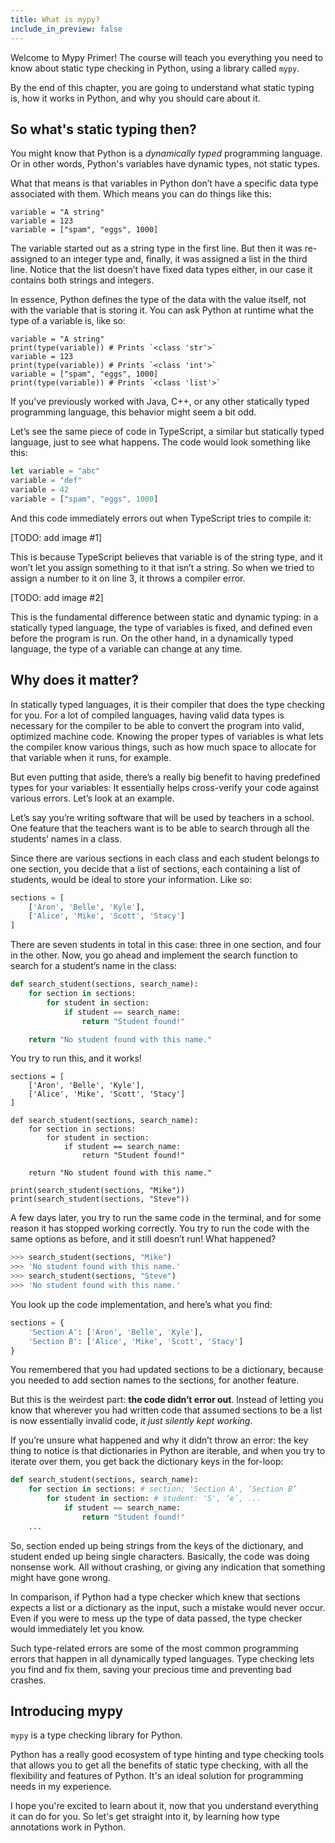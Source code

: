 ```yaml
---
title: What is mypy?
include_in_preview: false
---
```


Welcome to Mypy Primer! The course will teach you everything you need to know
about static type checking in Python, using a library called `mypy`.

By the end of this chapter, you are going to understand what static typing is,
how it works in Python, and why you should care about it.

## So what's static typing then?

You might know that Python is a _dynamically typed_ programming language. Or in
other words, Python's variables have dynamic types, not static types.

What that means is that variables in Python don’t have a specific data type
associated with them. Which means you can do things like this:

```{.python .example}
variable = "A string"
variable = 123
variable = ["spam", "eggs", 1000]
```

The variable started out as a string type in the first line. But then it was
re-assigned to an integer type and, finally, it was assigned a list in the third
line. Notice that the list doesn’t have fixed data types either, in our case it
contains both strings and integers.

In essence, Python defines the type of the data with the value itself, not with
the variable that is storing it. You can ask Python at runtime what the type of
a variable is, like so:

```{.python .example}
variable = "A string"
print(type(variable)) # Prints `<class 'str'>`
variable = 123
print(type(variable)) # Prints `<class 'int'>`
variable = ["spam", "eggs", 1000]
print(type(variable)) # Prints `<class 'list'>`
```

If you’ve previously worked with Java, C++, or any other statically typed
programming language, this behavior might seem a bit odd.

Let’s see the same piece of code in TypeScript, a similar but statically typed
language, just to see what happens. The code would look something like this:

```javascript
let variable = "abc"
variable = "def"
variable = 42
variable = ["spam", "eggs", 1000]
```

And this code immediately errors out when TypeScript tries to compile it:

[TODO: add image #1]

This is because TypeScript believes that variable is of the string type, and it
won’t let you assign something to it that isn’t a string. So when we tried to
assign a number to it on line 3, it throws a compiler error.

[TODO: add image #2]

This is the fundamental difference between static and dynamic typing: in a
statically typed language, the type of variables is fixed, and defined even
before the program is run. On the other hand, in a dynamically typed language,
the type of a variable can change at any time.

## Why does it matter?

In statically typed languages, it is their compiler that does the type checking
for you. For a lot of compiled languages, having valid data types is necessary
for the compiler to be able to convert the program into valid, optimized machine
code. Knowing the proper types of variables is what lets the compiler know
various things, such as how much space to allocate for that variable when it
runs, for example.

But even putting that aside, there’s a really big benefit to having predefined
types for your variables: It essentially helps cross-verify your code against
various errors. Let’s look at an example.

Let’s say you’re writing software that will be used by teachers in a school. One
feature that the teachers want is to be able to search through all the students’
names in a class.

Since there are various sections in each class and each student belongs to one
section, you decide that a list of sections, each containing a list of students,
would be ideal to store your information. Like so:

```python
sections = [
    ['Aron', 'Belle', 'Kyle'],
    ['Alice', 'Mike', 'Scott', 'Stacy']
]
```

There are seven students in total in this case: three in one section, and four
in the other. Now, you go ahead and implement the search function to search for
a student’s name in the class:

```python
def search_student(sections, search_name):
    for section in sections:
        for student in section:
            if student == search_name:
                return "Student found!"

    return "No student found with this name."
```

You try to run this, and it works!

```{.python .example}
sections = [
    ['Aron', 'Belle', 'Kyle'],
    ['Alice', 'Mike', 'Scott', 'Stacy']
]

def search_student(sections, search_name):
    for section in sections:
        for student in section:
            if student == search_name:
                return "Student found!"

    return "No student found with this name."

print(search_student(sections, "Mike"))
print(search_student(sections, "Steve"))
```

A few days later, you try to run the same code in the terminal, and for some
reason it has stopped working correctly. You try to run the code with the same
options as before, and it still doesn’t run! What happened?

```python
>>> search_student(sections, "Mike")
>>> 'No student found with this name.'
>>> search_student(sections, "Steve")
>>> 'No student found with this name.'
```

You look up the code implementation, and here’s what you find:

```python
sections = {
    'Section A': ['Aron', 'Belle', 'Kyle'],
    'Section B': ['Alice', 'Mike', 'Scott', 'Stacy']
}
```

You remembered that you had updated sections to be a dictionary, because you
needed to add section names to the sections, for another feature.

But this is the weirdest part: **the code didn’t error out**. Instead of letting you
know that wherever you had written code that assumed sections to be a list is
now essentially invalid code, _it just silently kept working_.

If you’re unsure what happened and why it didn’t throw an error: the key thing
to notice is that dictionaries in Python are iterable, and when you try to
iterate over them, you get back the dictionary keys in the for-loop:

```python
def search_student(sections, search_name):
    for section in sections: # section: 'Section A', ‘Section B’
        for student in section: # student: 'S', ‘e’, ...
            if student == search_name:
                return "Student found!"
    ...
```

So, section ended up being strings from the keys of the dictionary, and student
ended up being single characters. Basically, the code was doing nonsense work.
All without crashing, or giving any indication that something might have gone
wrong.

In comparison, if Python had a type checker which knew that sections expects a
list or a dictionary as the input, such a mistake would never occur. Even if you
were to mess up the type of data passed, the type checker would immediately let
you know.

Such type-related errors are some of the most common programming errors that
happen in all dynamically typed languages. Type checking lets you find and fix
them, saving your precious time and preventing bad crashes.

## Introducing mypy

`mypy` is a type checking library for Python.

Python has a really good ecosystem of type hinting and type checking tools that
allows you to get all the benefits of static type checking, with all the
flexibility and features of Python. It's an ideal solution for programming needs
in my experience.

I hope you're excited to learn about it, now that you understand everything it
can do for you. So let's get straight into it, by learning how type annotations
work in Python.
